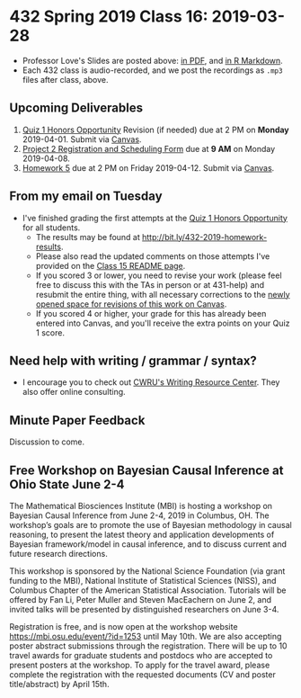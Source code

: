 # 432 Spring 2019 Class 16: 2019-03-28

- Professor Love's Slides are posted above: [in PDF](https://github.com/THOMASELOVE/2019-432/blob/master/slides/class16/432_2019_slides16.pdf), and [in R Markdown](https://github.com/THOMASELOVE/2019-432/blob/master/slides/class16/432_2019_slides16.Rmd). 
- Each 432 class is audio-recorded, and we post the recordings as `.mp3` files after class, above.

## Upcoming Deliverables

1. [Quiz 1 Honors Opportunity](https://github.com/THOMASELOVE/2019-432/blob/master/quizzes/quiz1_honors/README.md) Revision (if needed) due at 2 PM on **Monday** 2019-04-01. Submit via [Canvas](https://canvas.case.edu/).
2. [Project 2 Registration and Scheduling Form](http://bit.ly/432-2019-project2-registration) due at **9 AM** on Monday 2019-04-08.
3. [Homework 5](https://github.com/THOMASELOVE/2019-432/tree/master/homework/homework5) due at 2 PM on Friday 2019-04-12. Submit via [Canvas](https://canvas.case.edu/).

## From my email on Tuesday

- I've finished grading the first attempts at the [Quiz 1 Honors Opportunity](https://github.com/THOMASELOVE/2019-432/blob/master/quizzes/quiz1_honors/README.md) for all students. 
    - The results may be found at http://bit.ly/432-2019-homework-results. 
    - Please also read the updated comments on those attempts I've provided on the [Class 15 README page](https://github.com/THOMASELOVE/2019-432/blob/master/slides/class15/README.md). 
    - If you scored 3 or lower, you need to revise your work (please feel free to discuss this with the TAs in person or at 431-help) and resubmit the entire thing, with all necessary corrections to the [newly opened space for revisions of this work on Canvas](https://canvas.case.edu/). 
    - If you scored 4 or higher, your grade for this has already been entered into Canvas, and you'll receive the extra points on your Quiz 1 score.

## Need help with writing / grammar / syntax?

- I encourage you to check out [CWRU's Writing Resource Center](https://writingcenter.case.edu/). They also offer online consulting.

## Minute Paper Feedback

Discussion to come.

## Free Workshop on Bayesian Causal Inference at Ohio State June 2-4

The Mathematical Biosciences Institute (MBI) is hosting a workshop on Bayesian Causal Inference from June 2-4, 2019 in Columbus, OH.  The workshop’s goals are to promote the use of Bayesian methodology in causal reasoning, to present the latest theory and application developments of Bayesian framework/model in causal inference, and to discuss current and future research directions.  

This workshop is sponsored by the National Science Foundation (via grant funding to the MBI), National Institute of Statistical Sciences (NISS), and Columbus Chapter of the American Statistical Association.  Tutorials will be offered by Fan Li, Peter Muller and Steven MacEachern on June 2, and invited talks will be presented by distinguished researchers on June 3-4.  

Registration is free, and is now open at the workshop website https://mbi.osu.edu/event/?id=1253 until May 10th.  We are also accepting poster abstract submissions through the registration.  There will be up to 10 travel awards for graduate students and postdocs who are accepted to present posters at the workshop.  To apply for the travel award, please complete the registration with the requested documents (CV and poster title/abstract) by April 15th.
